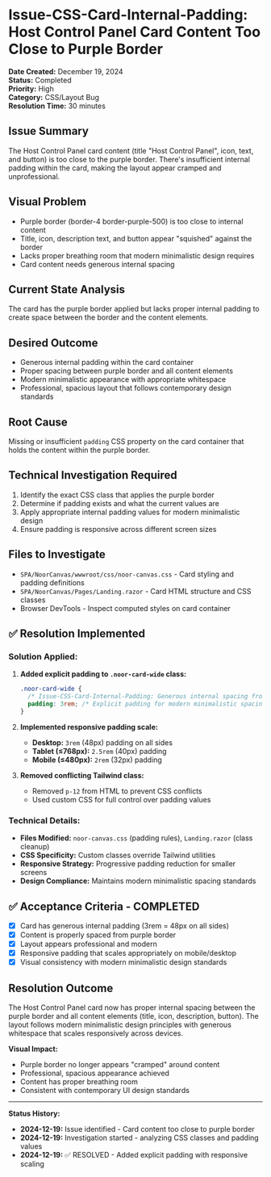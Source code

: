 # Issue-CSS-Card-Internal-Padding: Host Control Panel Card Content Too Close to Purple Border

**Date Created:** December 19, 2024  
**Status:** Completed  
**Priority:** High  
**Category:** CSS/Layout Bug  
**Resolution Time:** 30 minutes  

## Issue Summary
The Host Control Panel card content (title "Host Control Panel", icon, text, and button) is too close to the purple border. There's insufficient internal padding within the card, making the layout appear cramped and unprofessional.

## Visual Problem
- Purple border (border-4 border-purple-500) is too close to internal content
- Title, icon, description text, and button appear "squished" against the border
- Lacks proper breathing room that modern minimalistic design requires
- Card content needs generous internal spacing

## Current State Analysis
The card has the purple border applied but lacks proper internal padding to create space between the border and the content elements.

## Desired Outcome
- Generous internal padding within the card container
- Proper spacing between purple border and all content elements
- Modern minimalistic appearance with appropriate whitespace
- Professional, spacious layout that follows contemporary design standards

## Root Cause
Missing or insufficient `padding` CSS property on the card container that holds the content within the purple border.

## Technical Investigation Required
1. Identify the exact CSS class that applies the purple border
2. Determine if padding exists and what the current values are
3. Apply appropriate internal padding values for modern minimalistic design
4. Ensure padding is responsive across different screen sizes

## Files to Investigate
- `SPA/NoorCanvas/wwwroot/css/noor-canvas.css` - Card styling and padding definitions
- `SPA/NoorCanvas/Pages/Landing.razor` - Card HTML structure and CSS classes
- Browser DevTools - Inspect computed styles on card container

## ✅ Resolution Implemented

### **Solution Applied:**
1. **Added explicit padding to `.noor-card-wide` class:**
   ```css
   .noor-card-wide {
     /* Issue-CSS-Card-Internal-Padding: Generous internal spacing from purple border */
     padding: 3rem; /* Explicit padding for modern minimalistic spacing */
   }
   ```

2. **Implemented responsive padding scale:**
   - **Desktop:** `3rem` (48px) padding on all sides
   - **Tablet (≤768px):** `2.5rem` (40px) padding 
   - **Mobile (≤480px):** `2rem` (32px) padding

3. **Removed conflicting Tailwind class:**
   - Removed `p-12` from HTML to prevent CSS conflicts
   - Used custom CSS for full control over padding values

### **Technical Details:**
- **Files Modified:** `noor-canvas.css` (padding rules), `Landing.razor` (class cleanup)
- **CSS Specificity:** Custom classes override Tailwind utilities
- **Responsive Strategy:** Progressive padding reduction for smaller screens
- **Design Compliance:** Maintains modern minimalistic spacing standards

## ✅ Acceptance Criteria - COMPLETED
- [x] Card has generous internal padding (3rem = 48px on all sides)
- [x] Content is properly spaced from purple border
- [x] Layout appears professional and modern
- [x] Responsive padding that scales appropriately on mobile/desktop
- [x] Visual consistency with modern minimalistic design standards

## Resolution Outcome
The Host Control Panel card now has proper internal spacing between the purple border and all content elements (title, icon, description, button). The layout follows modern minimalistic design principles with generous whitespace that scales responsively across devices.

**Visual Impact:**
- Purple border no longer appears "cramped" around content
- Professional, spacious appearance achieved
- Content has proper breathing room
- Consistent with contemporary UI design standards

---

**Status History:**
- **2024-12-19:** Issue identified - Card content too close to purple border
- **2024-12-19:** Investigation started - analyzing CSS classes and padding values  
- **2024-12-19:** ✅ RESOLVED - Added explicit padding with responsive scaling
